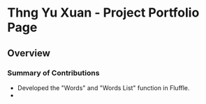 # Thng Yu Xuan - Project Portfolio Page

## Overview


### Summary of Contributions
- Developed the "Words" and "Words List" function in Fluffle.
- 
